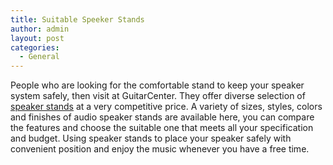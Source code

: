 ```yaml
---
title: Suitable Speeker Stands
author: admin
layout: post
categories:
  - General
---
```


People who are looking for the comfortable stand to keep your speaker system safely, then visit at GuitarCenter. They offer diverse selection of <a href="http://www.guitarcenter.com/Monitor-Speaker-Stands.gc">speaker stands</a> at a very competitive price.  A variety of sizes, styles, colors and finishes of audio speaker stands are available here, you can compare the features and choose the suitable one that meets all your specification and budget. Using speaker stands to place your speaker safely with convenient position and enjoy the music whenever you have a free time.

